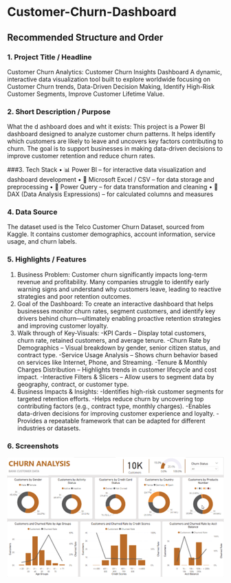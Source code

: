 # Customer-Churn-Dashboard
## Recommended Structure and Order
### 1. Project Title / Headline
Customer Churn Analytics: Customer Churn Insights Dashboard
A dynamic, interactive data visualization tool built to explore worldwide focusing on Customer Churn trends, Data-Driven Decision Making, Identify High-Risk     Customer Segments, Improve Customer Lifetime Value.

### 2. Short Description / Purpose
What the d ashboard does and wht it exists:
This project is a Power BI dashboard designed to analyze customer churn patterns. It helps identify which customers are likely to leave and uncovers key factors contributing to churn. The goal is to support businesses in making data-driven decisions to improve customer retention and reduce churn rates.

###3. Tech Stack
•      📊 Power BI – for interactive data visualization and dashboard development
•      📝 Microsoft Excel / CSV – for data storage and preprocessing
•      📂 Power Query – for data transformation and cleaning
•      🧠 DAX (Data Analysis Expressions) – for calculated columns and measures

### 4. Data Source
The dataset used is the Telco Customer Churn Dataset, sourced from Kaggle. It contains customer demographics, account information, service usage, and churn labels.

### 5. Highlights / Features
1. Business Problem:
   Customer churn significantly impacts long-term revenue and profitability. Many companies struggle to identify early warning signs and understand why             customers leave, leading to reactive strategies and poor retention outcomes.
2. Goal of the Dashboard:
   To create an interactive dashboard that helps businesses monitor churn rates, segment customers, and identify key drivers behind churn—ultimately enabling       proactive retention strategies and improving customer loyalty.
3. Walk through of Key-Visuals:
   -KPI Cards – Display total customers, churn rate, retained customers, and average tenure.
   -Churn Rate by Demographics – Visual breakdown by gender, senior citizen status, and contract type.
   -Service Usage Analysis – Shows churn behavior based on services like Internet, Phone, and Streaming.
   -Tenure & Monthly Charges Distribution – Highlights trends in customer lifecycle and cost impact.
   -Interactive Filters & Slicers – Allow users to segment data by geography, contract, or customer type.
4. Business Impacts & Insights:
   -Identifies high-risk customer segments for targeted retention efforts.
   -Helps reduce churn by uncovering top contributing factors (e.g., contract type, monthly charges).
   -Enables data-driven decisions for improving customer experience and loyalty.
   -Provides a repeatable framework that can be adapted for different industries or datasets.

### 6. Screenshots
![Alt Text](https://github.com/nirmalko/Customer-Churn-Dashboard/blob/main/Power%20bi_report_snapshot.png)

